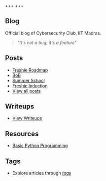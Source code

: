 +++
+++

## Blog

Official blog of Cybersecurity Club, IIT Madras.

> *"It's not a bug, it's a feature"*

## Posts

- [Freshie Roadmap](./posts/freshieRoadmap/)
- [BoB](./posts/the_book)
- [Summer School](./posts/summer_school)
- [Freshie Induction](./posts/freshie_induction)
- [View all posts](./posts)

## Writeups

- [View Writeups](./writeups)

## Resources

- [Basic Python Programming](./resources/resource1)

## Tags

- Explore articles through *[tags](/blog/tags)*   







